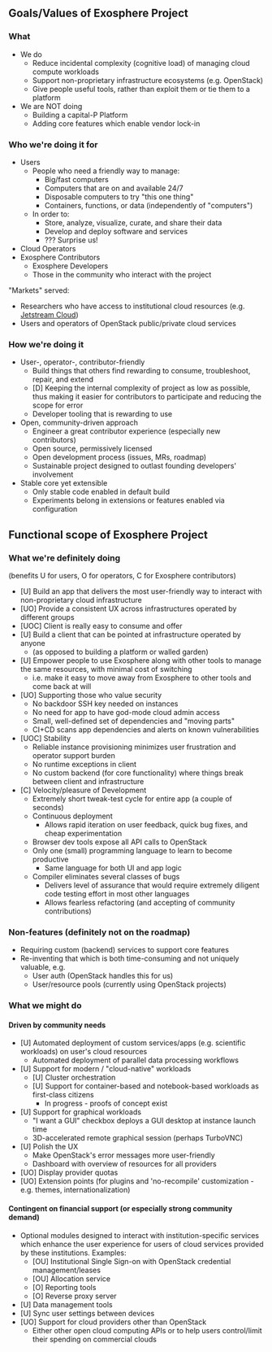 ## Goals/Values of Exosphere Project

### What

- We do
  - Reduce incidental complexity (cognitive load) of managing cloud compute workloads
  - Support non-proprietary infrastructure ecosystems (e.g. OpenStack)
  - Give people useful tools, rather than exploit them or tie them to a platform
- We are NOT doing
  - Building a capital-P Platform
  - Adding core features which enable vendor lock-in


### Who we're doing it for

- Users
  - People who need a friendly way to manage:
    - Big/fast computers
    - Computers that are on and available 24/7
    - Disposable computers to try "this one thing"
    - Containers, functions, or data (independently of "computers")
  - In order to:
    - Store, analyze, visualize, curate, and share their data
    - Develop and deploy software and services
    - ??? Surprise us!
- Cloud Operators
- Exosphere Contributors
  - Exosphere Developers
  - Those in the community who interact with the project

"Markets" served:
- Researchers who have access to institutional cloud resources (e.g. [Jetstream Cloud](https://jetstream-cloud.org))
- Users and operators of OpenStack public/private cloud services


### How we're doing it

- User-, operator-, contributor-friendly
  - Build things that others find rewarding to consume, troubleshoot, repair, and extend
  - [D] Keeping the internal complexity of project as low as possible, thus making it easier for contributors to participate and reducing the scope for error
  - Developer tooling that is rewarding to use
- Open, community-driven approach
  - Engineer a great contributor experience (especially new contributors)
  - Open source, permissively licensed
  - Open development process (issues, MRs, roadmap)
  - Sustainable project designed to outlast founding developers' involvement
- Stable core yet extensible
  - Only stable code enabled in default build
  - Experiments belong in extensions or features enabled via configuration


## Functional scope of Exosphere Project

### What we're definitely doing

(benefits U for users, O for operators, C for Exosphere contributors)

- [U] Build an app that delivers the most user-friendly way to interact with non-proprietary cloud infrastructure
- [UO] Provide a consistent UX across infrastructures operated by different groups
- [UOC] Client is really easy to consume and offer
- [U] Build a client that can be pointed at infrastructure operated by anyone
  - (as opposed to building a platform or walled garden)
- [U] Empower people to use Exosphere along with other tools to manage the same resources, with minimal cost of switching
  - i.e. make it easy to move away from Exosphere to other tools and come back at will
- [UO] Supporting those who value security
  - No backdoor SSH key needed on instances
  - No need for app to have god-mode cloud admin access
  - Small, well-defined set of dependencies and "moving parts"
  - CI+CD scans app dependencies and alerts on known vulnerabilities
- [UOC] Stability
  - Reliable instance provisioning minimizes user frustration and operator support burden
  - No runtime exceptions in client
  - No custom backend (for core functionality) where things break between client and infrastructure
- [C] Velocity/pleasure of Development
  - Extremely short tweak-test cycle for entire app (a couple of seconds)
  - Continuous deployment
    - Allows rapid iteration on user feedback, quick bug fixes, and cheap experimentation
  - Browser dev tools expose all API calls to OpenStack
  - Only one (small) programming language to learn to become productive
    - Same language for both UI and app logic
  - Compiler eliminates several classes of bugs
    - Delivers level of assurance that would require extremely diligent code testing effort in most other languages
    - Allows fearless refactoring (and accepting of community contributions)


### Non-features (definitely not on the roadmap)

- Requiring custom (backend) services to support core features
- Re-inventing that which is both time-consuming and not uniquely valuable, e.g.
  - User auth (OpenStack handles this for us)
  - User/resource pools (currently using OpenStack projects)


### What we might do

#### Driven by community needs

- [U] Automated deployment of custom services/apps (e.g. scientific workloads) on user's cloud resources
  - Automated deployment of parallel data processing workflows
- [U] Support for modern / "cloud-native" workloads
  - [U] Cluster orchestration
  - [U] Support for container-based and notebook-based workloads as first-class citizens
    - In progress - proofs of concept exist
- [U] Support for graphical workloads
  - "I want a GUI" checkbox deploys a GUI desktop at instance launch time
  - 3D-accelerated remote graphical session (perhaps TurboVNC)
- [U] Polish the UX
  - Make OpenStack's error messages more user-friendly
  - Dashboard with overview of resources for all providers
- [UO] Display provider quotas
- [UO] Extension points (for plugins and 'no-recompile' customization - e.g. themes, internationalization)


#### Contingent on financial support (or especially strong community demand)

- Optional modules designed to interact with institution-specific services which enhance the user experience for  users of cloud services provided by these institutions. Examples:
    - [OU] Institutional Single Sign-on with OpenStack credential management/leases
    - [OU] Allocation service
    - [O] Reporting tools
    - [O] Reverse proxy server 
- [U] Data management tools
- [U] Sync user settings between devices
- [UO] Support for cloud providers other than OpenStack
    - Either other open cloud computing APIs or to help users control/limit their spending on commercial clouds
